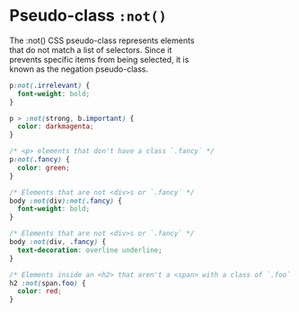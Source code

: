 # Pseudo-class `:not()`

The :not() CSS pseudo-class represents elements  
that do not match a list of selectors. Since it  
prevents specific items from being selected, it is  
known as the negation pseudo-class.  

```css
p:not(.irrelevant) {
  font-weight: bold;
}

p > :not(strong, b.important) {
  color: darkmagenta;
}

/* <p> elements that don't have a class `.fancy` */
p:not(.fancy) {
  color: green;
}

/* Elements that are not <div>s or `.fancy` */
body :not(div):not(.fancy) {
  font-weight: bold;
}

/* Elements that are not <div>s or `.fancy` */
body :not(div, .fancy) {
  text-decoration: overline underline;
}

/* Elements inside an <h2> that aren't a <span> with a class of `.foo` */
h2 :not(span.foo) {
  color: red;
}
```
